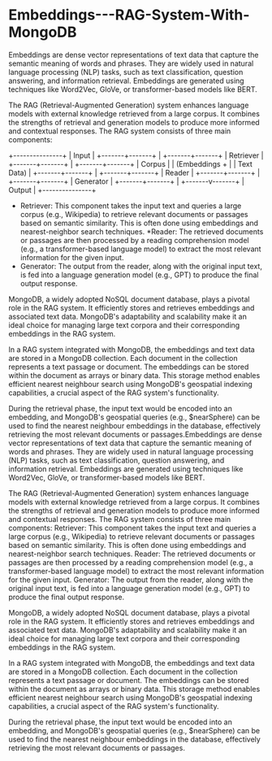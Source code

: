 # Embeddings---RAG-System-With-MongoDB

Embeddings are dense vector representations of text data that capture the semantic meaning of words and phrases. They are widely used in natural language processing (NLP) tasks, such as text classification, question answering, and information retrieval. Embeddings are generated using techniques like Word2Vec, GloVe, or transformer-based models like BERT.

The RAG (Retrieval-Augmented Generation) system enhances language models with external knowledge retrieved from a large corpus. It combines the strengths of retrieval and generation models to produce more informed and contextual responses. The RAG system consists of three main components:

+---------------+
                  |     Input     |
                  +-------+-------+
                          |
                  +-------+-------+
                  |    Retriever  |
                  +-------+-------+
                          |
                  +-------+-------+
                  |    Corpus     |
                  | (Embeddings + |
                  |   Text Data)  |
                  +-------+-------+
                          |
                  +-------+-------+
                  |    Reader     |
                  +-------+-------+
                          |
                  +-------+-------+
                  |   Generator   |
                  +-------+-------+
                          |
                  +-------v-------+
                  |    Output     |
                  +---------------+

* Retriever: This component takes the input text and queries a large corpus (e.g., Wikipedia) to retrieve relevant documents or passages based on semantic similarity. This is often done using embeddings and nearest-neighbor search techniques.
*Reader: The retrieved documents or passages are then processed by a reading comprehension model (e.g., a transformer-based language model) to extract the most relevant information for the given input.
* Generator: The output from the reader, along with the original input text, is fed into a language generation model (e.g., GPT) to produce the final output response.

MongoDB, a widely adopted NoSQL document database, plays a pivotal role in the RAG system. It efficiently stores and retrieves embeddings and associated text data. MongoDB's adaptability and scalability make it an ideal choice for managing large text corpora and their corresponding embeddings in the RAG system.

In a RAG system integrated with MongoDB, the embeddings and text data are stored in a MongoDB collection. Each document in the collection represents a text passage or document. The embeddings can be stored within the document as arrays or binary data. This storage method enables efficient nearest neighbour search using MongoDB's geospatial indexing capabilities, a crucial aspect of the RAG system's functionality.

During the retrieval phase, the input text would be encoded into an embedding, and MongoDB's geospatial queries (e.g., $nearSphere) can be used to find the nearest neighbour embeddings in the database, effectively retrieving the most relevant documents or passages.Embeddings are dense vector representations of text data that capture the semantic meaning of words and phrases. They are widely used in natural language processing (NLP) tasks, such as text classification, question answering, and information retrieval. Embeddings are generated using techniques like Word2Vec, GloVe, or transformer-based models like BERT.

The RAG (Retrieval-Augmented Generation) system enhances language models with external knowledge retrieved from a large corpus. It combines the strengths of retrieval and generation models to produce more informed and contextual responses. The RAG system consists of three main components:
Retriever: This component takes the input text and queries a large corpus (e.g., Wikipedia) to retrieve relevant documents or passages based on semantic similarity. This is often done using embeddings and nearest-neighbor search techniques.
Reader: The retrieved documents or passages are then processed by a reading comprehension model (e.g., a transformer-based language model) to extract the most relevant information for the given input.
Generator: The output from the reader, along with the original input text, is fed into a language generation model (e.g., GPT) to produce the final output response.

MongoDB, a widely adopted NoSQL document database, plays a pivotal role in the RAG system. It efficiently stores and retrieves embeddings and associated text data. MongoDB's adaptability and scalability make it an ideal choice for managing large text corpora and their corresponding embeddings in the RAG system.

In a RAG system integrated with MongoDB, the embeddings and text data are stored in a MongoDB collection. Each document in the collection represents a text passage or document. The embeddings can be stored within the document as arrays or binary data. This storage method enables efficient nearest neighbour search using MongoDB's geospatial indexing capabilities, a crucial aspect of the RAG system's functionality.

During the retrieval phase, the input text would be encoded into an embedding, and MongoDB's geospatial queries (e.g., $nearSphere) can be used to find the nearest neighbour embeddings in the database, effectively retrieving the most relevant documents or passages.